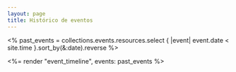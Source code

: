 ```yaml
---
layout: page
title: Histórico de eventos
---
```


<% past_events = collections.events.resources.select { |event| event.date < site.time }.sort_by(&:date).reverse %>

<%= render "event_timeline", events: past_events %>
